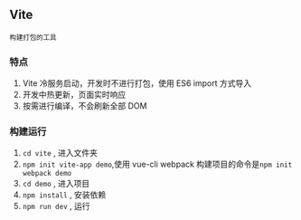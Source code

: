 ## Vite

    构建打包的工具

### 特点

1. Vite 冷服务启动，开发时不进行打包，使用 ES6 import 方式导入
2. 开发中热更新，页面实时响应
3. 按需进行编译，不会刷新全部 DOM

### 构建运行

1. `cd vite` , 进入文件夹
2. `npm init vite-app demo`,使用 vue-cli webpack 构建项目的命令是`npm init webpack demo`
3. `cd demo` , 进入项目
4. `npm install` , 安装依赖
5. `npm run dev` , 运行
